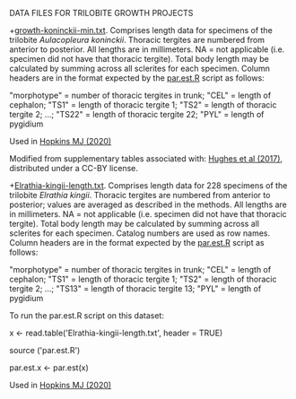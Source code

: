 DATA FILES FOR TRILOBITE GROWTH PROJECTS

+[growth-koninckii-min.txt](growth-koninckii-min.txt). Comprises length data for specimens of the trilobite <i>Aulacopleura koninckii</i>. Thoracic tergites are numbered from anterior to posterior.  All lengths are in millimeters. NA = not applicable (i.e. specimen did not have that thoracic tergite). Total body length may be calculated by summing across all sclerites for each specimen. Column headers are in the format expected by the [par.est.R](https://github.com/meljh/trilo-growth/edit/master/R/par.est.R) script as follows:

"morphotype" = number of thoracic tergites in trunk; "CEL" = length of cephalon; "TS1" = length of thoracic tergite 1; "TS2" = length of thoracic tergite 2; ...; "TS22" = length of thoracic tergite 22; "PYL" = length of pygidium

Used in [Hopkins MJ (2020)](https://paleorxiv.org/zt642/)

Modified from supplementary tables associated with: [Hughes et al (2017)](https://www.frontiersin.org/articles/10.3389/fevo.2017.00037/full), distributed under a CC-BY license.

+[Elrathia-kingii-length.txt](Elrathia-kingii-length.txt). Comprises length data for 228 specimens of the trilobite <i>Elrathia kingii</i>. Thoracic tergites are numbered from anterior to posterior; values are averaged as described in the methods.  All lengths are in millimeters. NA = not applicable (i.e. specimen did not have that thoracic tergite). Total body length may be calculated by summing across all sclerites for each specimen. Catalog numbers are used as row names. Column headers are in the format expected by the [par.est.R](https://github.com/meljh/trilo-growth/edit/master/R/par.est.R) script as follows:

"morphotype" = number of thoracic tergites in trunk; "CEL" = length of cephalon; "TS1" = length of thoracic tergite 1; "TS2" = length of thoracic tergite 2; ...; "TS13" = length of thoracic tergite 13; "PYL" = length of pygidium

To run the par.est.R script on this dataset:

x <- read.table('Elrathia-kingii-length.txt', header = TRUE)

source ('par.est.R')

par.est.x <- par.est(x)

Used in [Hopkins MJ (2020)](https://doi.org/10.1002/spp2.1331)
